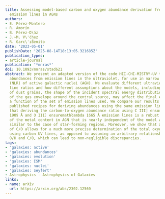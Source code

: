 ```yaml
---
title: Assessing model-based carbon and oxygen abundance derivation from ultraviolet
  emission lines in AGNs
authors:
- E. Pérez-Montero
- R. Amorı́n
- B. Pérez-D\áz
- J.~M. V\'ćhez
- R. Garc\'ıB́enito
date: '2023-05-01'
publishDate: '2025-08-14T18:13:05.321685Z'
publication_types:
- article-journal
publication: '*mnras*'
doi: 10.1093/mnras/stad621
abstract: We present an adapted version of the code HII-CHI-MISTRY-UV to derive chemical
  abundances from emission lines in the ultraviolet, for use in narrow line regions
  (NLR) of active galactic nuclei (AGN). We evaluate different ultraviolet emission
  line ratios and how different assumptions about the models, including the presence
  of dust grains, the shape of the incident spectral energy distribution, or the thickness
  of the gas envelope around the central source, may affect the final estimates as
  a function of the set of emission lines used. We compare our results with other
  published recipes for deriving abundances using the same emission lines and show
  that deriving the carbon-to-oxygen abundance ratio using C III] ensuremathłambda
  1909 ̊A and O III] ensuremathłambda 1665 Å emission lines is a robust indicator
  of the metal content in AGN that is nearly independent of the model assumptions,
  similar to the case of star-forming regions. Moreover, we show that a prior determination
  of C/O allows for a much more precise determination of the total oxygen abundance
  using carbon UV lines, as opposed to assuming an arbitrary relationship between
  O/H and C/O, which can lead to non-negligible discrepancies.
tags:
- 'galaxies: active'
- 'galaxies: abundances'
- 'galaxies: evolution'
- 'galaxies: ISM'
- 'galaxies: nuclei'
- 'galaxies: Seyfert'
- Astrophysics - Astrophysics of Galaxies
links:
- name: arXiv
  url: https://arxiv.org/abs/2302.12560
---
```

